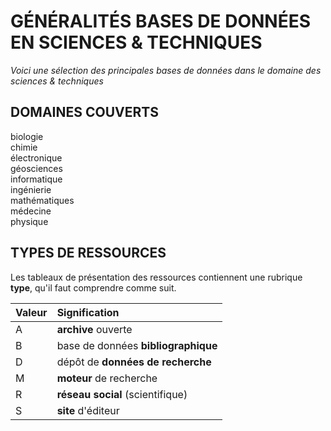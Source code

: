# GÉNÉRALITÉS BASES DE DONNÉES EN SCIENCES & TECHNIQUES

*Voici une sélection des principales bases de données dans le domaine des sciences & techniques*   

## DOMAINES COUVERTS

biologie   
chimie   
électronique   
géosciences   
informatique   
ingénierie   
mathématiques   
médecine   
physique   

## TYPES DE RESSOURCES

Les tableaux de présentation des ressources contiennent une rubrique **type**, qu'il faut comprendre comme suit.

| Valeur | Signification |
| :----- | :------------ |
| A | **archive** ouverte |
| B | base de données **bibliographique** |
| D | dépôt de **données de recherche** |
| M | **moteur** de recherche |
| R | **réseau social** (scientifique) |
| S | **site** d'éditeur |
